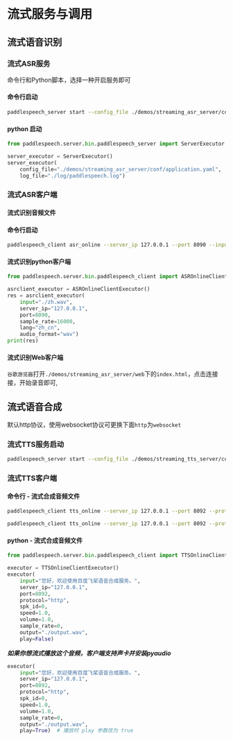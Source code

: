 # 流式服务与调用

## 流式语音识别

### 流式ASR服务

命令行和Python脚本，选择一种开启服务即可

#### 命令行启动
```bash
paddlespeech_server start --config_file ./demos/streaming_asr_server/conf/application.yaml
```

#### python 启动

```Python
from paddlespeech.server.bin.paddlespeech_server import ServerExecutor

server_executor = ServerExecutor()
server_executor(
    config_file="./demos/streaming_asr_server/conf/application.yaml", 
    log_file="./log/paddlespeech.log")
```

### 流式ASR客户端

#### 流式识别音频文件

#### 命令行启动

```bash
paddlespeech_client asr_online --server_ip 127.0.0.1 --port 8090 --input input_16k.wav
```

#### 流式识别python客户端

```Python
from paddlespeech.server.bin.paddlespeech_client import ASROnlineClientExecutor

asrclient_executor = ASROnlineClientExecutor()
res = asrclient_executor(
    input="./zh.wav",
    server_ip="127.0.0.1",
    port=8090,
    sample_rate=16000,
    lang="zh_cn",
    audio_format="wav")
print(res)
```

#### 流式识别Web客户端

`谷歌游览器`打开`./demos/streaming_asr_server/web`下的`index.html`，点击连接接，开始录音即可,


## 流式语音合成

默认http协议，使用websocket协议可更换下面`http`为`websocket`

### 流式TTS服务启动

```bash
paddlespeech_server start --config_file ./demos/streaming_tts_server/conf/tts_online_application.yaml
```

### 流式TTS客户端

#### 命令行 - 流式合成音频文件

```bash
paddlespeech_client tts_online --server_ip 127.0.0.1 --port 8092 --protocol http --input "您好，欢迎使用百度飞桨语音合成服务。" --output output.wav
```

```bash
paddlespeech_client tts_online --server_ip 127.0.0.1 --port 8092 --protocol http --input "您好，欢迎使用百度飞桨语音合成服务。" --output output.wav --play true
```

#### python - 流式合成音频文件

```python
from paddlespeech.server.bin.paddlespeech_client import TTSOnlineClientExecutor

executor = TTSOnlineClientExecutor()
executor(
    input="您好，欢迎使用百度飞桨语音合成服务。",
    server_ip="127.0.0.1",
    port=8092,
    protocol="http",
    spk_id=0,
    speed=1.0,
    volume=1.0,
    sample_rate=0,
    output="./output.wav",
    play=False)
```

***如果你想流式播放这个音频，客户端支持声卡并安装pyaudio***

```python
executor(
    input="您好，欢迎使用百度飞桨语音合成服务。",
    server_ip="127.0.0.1",
    port=8092,
    protocol="http",
    spk_id=0,
    speed=1.0,
    volume=1.0,
    sample_rate=0,
    output="./output.wav",
    play=True)  # 播放时 play 参数改为 true
```



